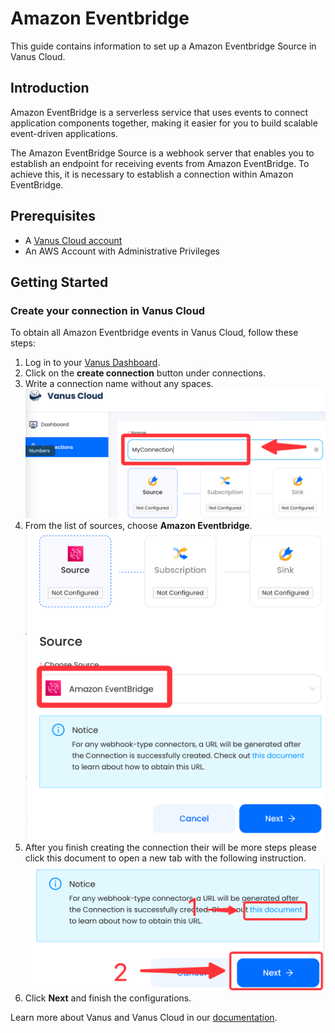 # Amazon Eventbridge

This guide contains information to set up a Amazon Eventbridge Source in Vanus Cloud.

## Introduction

Amazon EventBridge is a serverless service that uses events to connect application components together, making it easier for you to build scalable event-driven applications.

The Amazon EventBridge Source is a webhook server that enables you to establish an endpoint for receiving events from Amazon EventBridge. To achieve this, it is necessary to establish a connection within Amazon EventBridge.

## Prerequisites

- A [Vanus Cloud account](https://cloud.vanus.ai)
- An AWS Account with Administrative Privileges

## Getting Started

### Create your connection in Vanus Cloud

To obtain all Amazon Eventbridge events in Vanus Cloud, follow these steps:

1. Log in to your [Vanus Dashboard](https://cloud.vanus.ai/dashboard).
2. Click on the **create connection** button under connections.
3. Write a connection name without any spaces.
   ![img.png](images/name.png)
4. From the list of sources, choose **Amazon Eventbridge**.
![img.png](images/event.png)
5. After you finish creating the connection their will be more steps please click this document to open a new tab with the following instruction.
   ![img.png](images/greatlink.png)
6. Click **Next** and finish the configurations.

Learn more about Vanus and Vanus Cloud in our [documentation](https://docs.vanus.ai).
